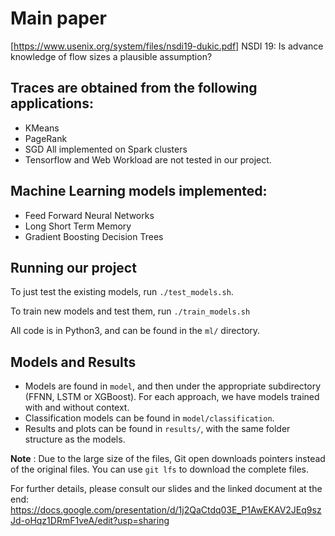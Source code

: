 # Main paper
[https://www.usenix.org/system/files/nsdi19-dukic.pdf] NSDI 19: Is advance knowledge of flow sizes a plausible assumption?

## Traces are obtained from the following applications:
- KMeans
- PageRank
- SGD
All implemented on Spark clusters
- Tensorflow and Web Workload are not tested in our project.

## Machine Learning models implemented:
- Feed Forward Neural Networks
- Long Short Term Memory
- Gradient Boosting Decision Trees

## Running our project
To just test the existing models, run `./test_models.sh`.

To train new models and test them, run `./train_models.sh`

All code is in Python3, and can be found in the `ml/` directory.

## Models and Results
- Models are found in `model`, and then under the appropriate subdirectory (FFNN, LSTM or XGBoost). For each approach, we have models trained with and without context.
- Classification models can be found in `model/classification`.
- Results and plots can be found in `results/`, with the same folder structure as the models. 

**Note** : Due to the large size of the files, Git open downloads pointers instead of the original files. You can use `git lfs` to download the complete files.

For further details, please consult our slides and the linked document at the end: https://docs.google.com/presentation/d/1j2QaCtdq03E_P1AwEKAV2JEq9szJd-oHqz1DRmF1veA/edit?usp=sharing
